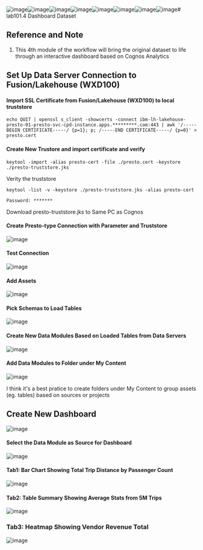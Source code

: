 ![image](https://github.com/hpdalab/lab101.S4WX-NYCtaxi/assets/38366661/703f5895-e879-4816-8627-1dc33489ff86)![image](https://github.com/hpdalab/lab101.S4WX-NYCtaxi/assets/38366661/3d9d11e0-fce4-415c-9d81-21fe63228134)![image](https://github.com/hpdalab/lab101.S4WX-NYCtaxi/assets/38366661/18e45974-73c9-4d75-b45d-bc875ddeb2b6)![image](https://github.com/hpdalab/lab101.S4WX-NYCtaxi/assets/38366661/a0019112-d0be-472d-858b-c5cfdfe49055)![image](https://github.com/hpdalab/lab101.S4WX-NYCtaxi/assets/38366661/cba05ec8-b11b-4099-bc01-a2c455864d3e)![image](https://github.com/hpdalab/lab101.S4WX-NYCtaxi/assets/38366661/8c6c0a2f-f893-42f2-a06c-b0ac68f67489)![image](https://github.com/hpdalab/lab101.S4WX-NYCtaxi/assets/38366661/50f43d89-538e-4b4f-87cc-812ea09e51e7)![image](https://github.com/hpdalab/lab101.S4WX-NYCtaxi/assets/38366661/cc3fd17c-2254-465d-a247-6f0764506821)# lab101.4 Dashboard Dataset


## Reference and Note
1. This 4th module of the workflow will bring the original dataset to life through an interactive dashboard based on Cognos Analytics


## Set Up Data Server Connection to Fusion/Lakehouse (WXD100)

#### Import SSL Certificate from Fusion/Lakehouse (WXD100) to local truststore

```
echo QUIT | openssl s_client -showcerts -connect ibm-lh-lakehouse-presto-01-presto-svc-cpd-instance.apps.*********.com:443 | awk '/-----BEGIN CERTIFICATE-----/ {p=1}; p; /-----END CERTIFICATE-----/ {p=0}' > presto.cert
```

#### Create New Trustore and import certificate and verify
```
keytool -import -alias presto-cert -file ./presto.cert -keystore ./presto-truststore.jks
```

Verity the truststore

```
keytool -list -v -keystore ./presto-truststore.jks -alias presto-cert 

Password: *******
```

Download presto-truststore.jks to Same PC as Cognos


#### Create Presto-type Connection with Parameter and Truststore

![image](https://github.com/hpdalab/lab101.S4WX-NYCtaxi/assets/38366661/ca4ba280-e149-42f5-a37c-2ac2f7fc2c65)


#### Test Connection

![image](https://github.com/hpdalab/lab101.S4WX-NYCtaxi/assets/38366661/f9090700-d7a6-4d99-ad71-a9a657c738ad)


#### Add Assets

![image](https://github.com/hpdalab/lab101.S4WX-NYCtaxi/assets/38366661/b727b7bf-81c3-4c2f-ac8c-0fd2c8b19631)


#### Pick Schemas to Load Tables

![image](https://github.com/hpdalab/lab101.S4WX-NYCtaxi/assets/38366661/487ea958-0b38-4751-b818-603febff7c61)

#### Create New Data Modules Based on Loaded Tables from Data Servers

![image](https://github.com/hpdalab/lab101.S4WX-NYCtaxi/assets/38366661/b3007f3f-1154-4e5b-912f-08fbded55195)


#### Add Data Modules to Folder under My Content

![image](https://github.com/hpdalab/lab101.S4WX-NYCtaxi/assets/38366661/b9381fe1-2c0c-420c-9491-60273fac90e0)

I think it's a best pratice to create folders under My Content to group assets (eg. tables) based on sources or projects


## Create New Dashboard

![image](https://github.com/hpdalab/lab101.S4WX-NYCtaxi/assets/38366661/ec54442c-eefe-4ef0-bdc8-088750f28c4e)


#### Select the Data Module as Source for Dashboard

![image](https://github.com/hpdalab/lab101.S4WX-NYCtaxi/assets/38366661/178dd87b-2a74-4ed7-b61e-e1761c8abfb3)


#### Tab1: Bar Chart Showing Total Trip Distance by Passenger Count

![image](https://github.com/hpdalab/lab101.S4WX-NYCtaxi/assets/38366661/d7ab7544-c613-4915-871c-57dba3dc331e)


#### Tab2: Table Summary Showing Average Stats from 5M Trips

![image](https://github.com/hpdalab/lab101.S4WX-NYCtaxi/assets/38366661/640ae8b5-40ed-43ef-b632-57e1c7eac1c5)


### Tab3: Heatmap Showing Vendor Revenue Total

![image](https://github.com/hpdalab/lab101.S4WX-NYCtaxi/assets/38366661/dad9b585-525d-4109-b2ab-842354dc12dc)

